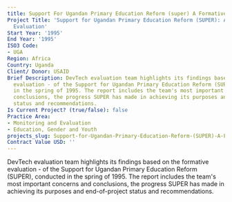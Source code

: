 ```yaml
---
title: Support For Ugandan Primary Education Reform (super) A Formative Evaluation
Project Title: 'Support for Ugandan Primary Education Reform (SUPER): A Formative
  Evaluation'
Start Year: '1995'
End Year: '1995'
ISO3 Code:
- UGA
Region: Africa
Country: Uganda
Client/ Donor: USAID
Brief Description: DevTech evaluation team highlights its findings based on the formative
  evaluation - of the Support for Ugandan Primary Education Reform (SUPER), conducted
  in the spring of 1995. The report includes the team's most important concerns and
  conclusions, the progress SUPER has made in achieving its purposes and end-of-project
  status and recommendations.
Is Current Project? (true/false): false
Practice Area:
- Monitoring and Evaluation
- Education, Gender and Youth
projects_slug: Support-for-Ugandan-Primary-Education-Reform-(SUPER)-A-Formative-Evaluation
Contract Value USD: ''
---
```


DevTech evaluation team highlights its findings based on the formative evaluation - of the Support for Ugandan Primary Education Reform (SUPER), conducted in the spring of 1995. The report includes the team's most important concerns and conclusions, the progress SUPER has made in achieving its purposes and end-of-project status and recommendations.
